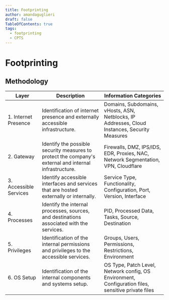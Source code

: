 ```yaml
---
title: Footprinting
author: amandaguglieri
draft: false
TableOfContents: true
tags:
  - footprinting
  - CPTS
---
```


# Footprinting

## Methodology

| **Layer** | **Description** | **Information Categories** |
| --- | --- | --- |
| 1. Internet Presence | Identification of internet presence and externally accessible infrastructure.|Domains, Subdomains, vHosts, ASN, Netblocks, IP Addresses, Cloud Instances, Security Measures |
| 2. Gateway | Identify the possible security measures to protect the company's external and internal infrastructure.|Firewalls, DMZ, IPS/IDS, EDR, Proxies, NAC, Network Segmentation, VPN, Cloudflare|
| 3. Accessible Services | Identify accessible interfaces and services that are hosted externally or internally.|Service Type, Functionality, Configuration, Port, Version, Interface|
| 4. Processes | Identify the internal processes, sources, and destinations associated with the services.|PID, Processed Data, Tasks, Source, Destination|
| 5. Privileges | Identification of the internal permissions and privileges to the accessible services.|Groups, Users, Permissions, Restrictions, Environment|
| 6. OS Setup | Identification of the internal components and systems setup.|OS Type, Patch Level, Network config, OS Environment, Configuration files, sensitive private files|


